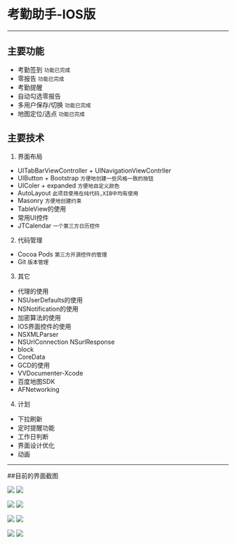 # 考勤助手-IOS版
---

## 主要功能
 - 考勤签到 `功能已完成`
 - 零报告 `功能已完成`
 - 考勤提醒
 - 自动勾选零报告
 - 多用户保存/切换 `功能已完成`
 - 地图定位/选点 `功能已完成`

## 主要技术
1. 界面布局
  - UITabBarViewController + UINavigationViewContrller
  - UIButton + Bootstrap `方便地创建一些风格一致的按钮`
  - UIColer + expanded `方便地自定义颜色`
  - AutoLayout `此项目使用在纯代码,XIB中均有使用`
  - Masonry `方便地创建约束`
  - TableView的使用
  - 常用UI控件
  - JTCalendar `一个第三方日历控件`
2. 代码管理
 - Cocoa Pods `第三方开源控件的管理`
 - Git `版本管理`
3. 其它
 - 代理的使用
 - NSUserDefaults的使用
 - NSNotification的使用
 - 加密算法的使用
 - IOS界面控件的使用
 - NSXMLParser
 - NSUrlConnection NSurlResponse
 - block
 - CoreData
 - GCD的使用
 - VVDocumenter-Xcode
 - 百度地图SDK
 - AFNetworking
4. 计划
 - 下拉刷新
 - 定时提醒功能
 - 工作日判断
 - 界面设计优化
 - 动画
 ---
 
##目前的界面截图
  
 ![](http://77l5l6.com1.z0.glb.clouddn.com/ios_Simulator%20Screen%20Shot%202015年7月31日%20上午1.06.34.png?imageView2/2/w/350/q/90) ![](http://77l5l6.com1.z0.glb.clouddn.com/ios_Simulator%20Screen%20Shot%202015年7月21日%20下午10.46.35.png?imageView2/2/w/350/q/90)
 
 ![](http://77l5l6.com1.z0.glb.clouddn.com/ios_Simulator%20Screen%20Shot%202015年7月21日%20下午10.46.37.png?imageView2/2/w/350/q/90) ![](http://77l5l6.com1.z0.glb.clouddn.com/ios_Simulator%20Screen%20Shot%202015年7月21日%20下午10.46.40.png?imageView2/2/w/350/q/90)
 
 ![](http://77l5l6.com1.z0.glb.clouddn.com/ios_Simulator%20Screen%20Shot%202015年7月21日%20下午10.46.53.png?imageView2/2/w/350/q/90) ![](http://77l5l6.com1.z0.glb.clouddn.com/ios_Simulator%20Screen%20Shot%202015年7月21日%20下午10.47.00.png?imageView2/2/w/350/q/90)
   
 ![](http://77l5l6.com1.z0.glb.clouddn.com/ios_Simulator%20Screen%20Shot%202015年7月26日%20下午11.50.10.png?imageView2/2/w/350/q/90) ![](http://77l5l6.com1.z0.glb.clouddn.com/ios_Screen%20Shot%202015-07-31%20at%20上午12.22.36.png?imageView2/2/w/350/q/90)




